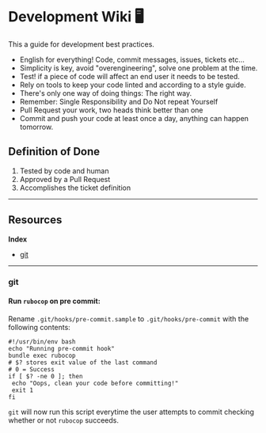 # Development Wiki 🖥

This a guide for development best practices.


- English for everything! Code, commit messages, issues, tickets etc...
- Simplicity is key, avoid "overengineering", solve one problem at the time. 
- Test! if a piece of code will affect an end user it needs to be tested.
- Rely on tools to keep your code linted and according to a style guide.
- There's only one way of doing things: The right way.
- Remember: Single Responsibility and Do Not repeat Yourself
- Pull Request your work, two heads think better than one
- Commit and push your code at least once a day, anything can happen tomorrow.


## Definition of Done
 1. Tested by code and human
 2. Approved by a Pull Request 
 3. Accomplishes the ticket definition
 
 ---

## Resources

**Index**

+ [git](#git)
---

### **git**

#### **Run `rubocop` on pre commit:**
Rename `.git/hooks/pre-commit.sample` to `.git/hooks/pre-commit` with the following contents:


```
#!/usr/bin/env bash
echo "Running pre-commit hook"
bundle exec rubocop
# $? stores exit value of the last command
# 0 = Success
if [ $? -ne 0 ]; then
 echo "Oops, clean your code before committing!"
 exit 1
fi
```

`git` will now run this script everytime the user attempts to commit checking whether or not `rubocop` succeeds.
